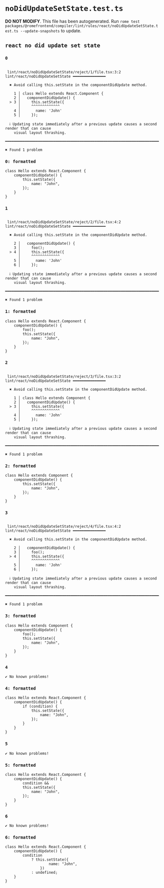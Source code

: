 # `noDidUpdateSetState.test.ts`

**DO NOT MODIFY**. This file has been autogenerated. Run `rome test packages/@romefrontend/compiler/lint/rules/react/noDidUpdateSetState.test.ts --update-snapshots` to update.

## `react no did update set state`

### `0`

```

 lint/react/noDidUpdateSetState/reject/1/file.tsx:3:2 lint/react/noDidUpdateSetState ━━━━━━━━━━━━━━━

  ✖ Avoid calling this.setState in the componentDidUpdate method.

    1 │ class Hello extends React.Component {
    2 │   componentDidUpdate() {
  > 3 │     this.setState({
      │     ^^^^^^^^^^^^^
    4 │       name: 'John'
    5 │     });

  ℹ Updating state immediately after a previous update causes a second render that can cause
    visual layout thrashing.

━━━━━━━━━━━━━━━━━━━━━━━━━━━━━━━━━━━━━━━━━━━━━━━━━━━━━━━━━━━━━━━━━━━━━━━━━━━━━━━━━━━━━━━━━━━━━━━━━━━━

✖ Found 1 problem

```

### `0: formatted`

```
class Hello extends React.Component {
	componentDidUpdate() {
		this.setState({
			name: "John",
		});
	}
}

```

### `1`

```

 lint/react/noDidUpdateSetState/reject/2/file.tsx:4:2 lint/react/noDidUpdateSetState ━━━━━━━━━━━━━━━

  ✖ Avoid calling this.setState in the componentDidUpdate method.

    2 │   componentDidUpdate() {
    3 │     foo();
  > 4 │     this.setState({
      │     ^^^^^^^^^^^^^
    5 │       name: 'John'
    6 │     });

  ℹ Updating state immediately after a previous update causes a second render that can cause
    visual layout thrashing.

━━━━━━━━━━━━━━━━━━━━━━━━━━━━━━━━━━━━━━━━━━━━━━━━━━━━━━━━━━━━━━━━━━━━━━━━━━━━━━━━━━━━━━━━━━━━━━━━━━━━

✖ Found 1 problem

```

### `1: formatted`

```
class Hello extends React.Component {
	componentDidUpdate() {
		foo();
		this.setState({
			name: "John",
		});
	}
}

```

### `2`

```

 lint/react/noDidUpdateSetState/reject/3/file.tsx:3:2 lint/react/noDidUpdateSetState ━━━━━━━━━━━━━━━

  ✖ Avoid calling this.setState in the componentDidUpdate method.

    1 │ class Hello extends Component {
    2 │   componentDidUpdate() {
  > 3 │     this.setState({
      │     ^^^^^^^^^^^^^
    4 │       name: 'John'
    5 │     });

  ℹ Updating state immediately after a previous update causes a second render that can cause
    visual layout thrashing.

━━━━━━━━━━━━━━━━━━━━━━━━━━━━━━━━━━━━━━━━━━━━━━━━━━━━━━━━━━━━━━━━━━━━━━━━━━━━━━━━━━━━━━━━━━━━━━━━━━━━

✖ Found 1 problem

```

### `2: formatted`

```
class Hello extends Component {
	componentDidUpdate() {
		this.setState({
			name: "John",
		});
	}
}

```

### `3`

```

 lint/react/noDidUpdateSetState/reject/4/file.tsx:4:2 lint/react/noDidUpdateSetState ━━━━━━━━━━━━━━━

  ✖ Avoid calling this.setState in the componentDidUpdate method.

    2 │   componentDidUpdate() {
    3 │     foo();
  > 4 │     this.setState({
      │     ^^^^^^^^^^^^^
    5 │       name: 'John'
    6 │     });

  ℹ Updating state immediately after a previous update causes a second render that can cause
    visual layout thrashing.

━━━━━━━━━━━━━━━━━━━━━━━━━━━━━━━━━━━━━━━━━━━━━━━━━━━━━━━━━━━━━━━━━━━━━━━━━━━━━━━━━━━━━━━━━━━━━━━━━━━━

✖ Found 1 problem

```

### `3: formatted`

```
class Hello extends Component {
	componentDidUpdate() {
		foo();
		this.setState({
			name: "John",
		});
	}
}

```

### `4`

```
✔ No known problems!

```

### `4: formatted`

```
class Hello extends React.Component {
	componentDidUpdate() {
		if (condition) {
			this.setState({
				name: "John",
			});
		}
	}
}

```

### `5`

```
✔ No known problems!

```

### `5: formatted`

```
class Hello extends React.Component {
	componentDidUpdate() {
		condition &&
		this.setState({
			name: "John",
		});
	}
}

```

### `6`

```
✔ No known problems!

```

### `6: formatted`

```
class Hello extends React.Component {
	componentDidUpdate() {
		condition
			? this.setState({
					name: "John",
				})
			: undefined;
	}
}

```
